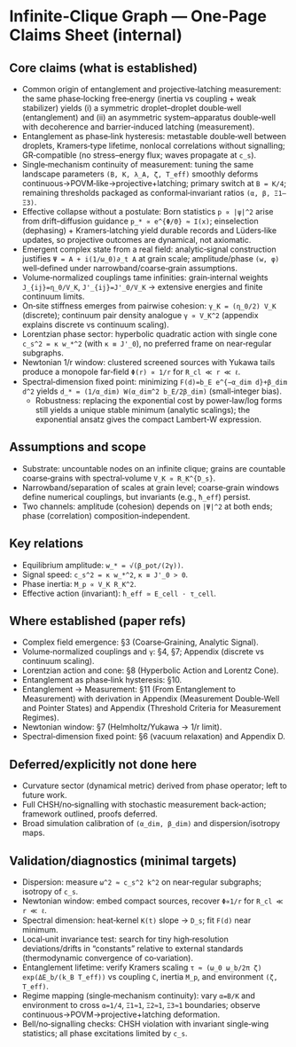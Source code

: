 # Infinite‑Clique Graph — One‑Page Claims Sheet (internal)

## Core claims (what is established)

- Common origin of entanglement and projective‑latching measurement: the same phase‑locking free‑energy (inertia vs coupling + weak stabilizer) yields (i) a symmetric droplet–droplet double‑well (entanglement) and (ii) an asymmetric system–apparatus double‑well with decoherence and barrier‑induced latching (measurement).
- Entanglement as phase‑link hysteresis: metastable double‑well between droplets, Kramers‑type lifetime, nonlocal correlations without signalling; GR‑compatible (no stress–energy flux; waves propagate at `c_s`).
- Single‑mechanism continuity of measurement: tuning the same landscape parameters `(B, K, λ_A, ζ, T_eff)` smoothly deforms continuous→POVM‑like→projective+latching; primary switch at `B = K/4`; remaining thresholds packaged as conformal‑invariant ratios `(α, β, Ξ1–Ξ3)`.
- Effective collapse without a postulate: Born statistics `p ∝ |ψ|^2` arise from drift–diffusion guidance `p_* ∝ e^{Φ/Θ} ≈ I(x)`; einselection (dephasing) + Kramers‑latching yield durable records and Lüders‑like updates, so projective outcomes are dynamical, not axiomatic.
- Emergent complex state from a real field: analytic‑signal construction justifies `Ψ = A + i(1/ω_0)∂_t A` at grain scale; amplitude/phase `(w, φ)` well‑defined under narrowband/coarse‑grain assumptions.
- Volume‑normalized couplings tame infinities: grain‑internal weights `J_{ij}=η_0/V_K`, `J'_{ij}=J'_0/V_K` → extensive energies and finite continuum limits.
- On‑site stiffness emerges from pairwise cohesion: `γ_K = (η_0/2) V_K` (discrete); continuum pair density analogue `γ ∝ V_K^2` (appendix explains discrete vs continuum scaling).
- Lorentzian phase sector: hyperbolic quadratic action with single cone `c_s^2 = κ w_*^2` (with `κ ≡ J'_0`), no preferred frame on near‑regular subgraphs.
- Newtonian 1/r window: clustered screened sources with Yukawa tails produce a monopole far‑field `Φ(r) ∝ 1/r` for `R_cl ≪ r ≪ ℓ`.
- Spectral‑dimension fixed point: minimizing `F(d)=b_E e^{−α_dim d}+β_dim d^2` yields `d_* = (1/α_dim) W(α_dim^2 b_E/2β_dim)` (small‑integer bias).
  - Robustness: replacing the exponential cost by power‑law/log forms still yields a unique stable minimum (analytic scalings); the exponential ansatz gives the compact Lambert‑W expression.

## Assumptions and scope

- Substrate: uncountable nodes on an infinite clique; grains are countable coarse‑grains with spectral‑volume `V_K ∝ R_K^{D_s}`.
- Narrowband/separation of scales at grain level; coarse‑grain windows define numerical couplings, but invariants (e.g., `ħ_eff`) persist.
- Two channels: amplitude (cohesion) depends on `|Ψ|^2` at both ends; phase (correlation) composition‑independent.

## Key relations

- Equilibrium amplitude: `w_* = √(β_pot/(2γ))`.
- Signal speed: `c_s^2 = κ w_*^2`, `κ ≡ J'_0 > 0`.
- Phase inertia: `M_p ∝ V_K R_K^2`.
- Effective action (invariant): `ħ_eff ≃ E_cell · τ_cell`.

## Where established (paper refs)

- Complex field emergence: §3 (Coarse‑Graining, Analytic Signal).
- Volume‑normalized couplings and `γ`: §4, §7; Appendix (discrete vs continuum scaling).
- Lorentzian action and cone: §8 (Hyperbolic Action and Lorentz Cone).
- Entanglement as phase‑link hysteresis: §10.
- Entanglement → Measurement: §11 (From Entanglement to Measurement) with derivation in Appendix (Measurement Double‑Well and Pointer States) and Appendix (Threshold Criteria for Measurement Regimes).
- Newtonian window: §7 (Helmholtz/Yukawa → 1/r limit).
- Spectral‑dimension fixed point: §6 (vacuum relaxation) and Appendix D.

## Deferred/explicitly not done here

- Curvature sector (dynamical metric) derived from phase operator; left to future work.
- Full CHSH/no‑signalling with stochastic measurement back‑action; framework outlined, proofs deferred.
- Broad simulation calibration of `(α_dim, β_dim)` and dispersion/isotropy maps.

## Validation/diagnostics (minimal targets)

- Dispersion: measure `ω^2 ≈ c_s^2 k^2` on near‑regular subgraphs; isotropy of `c_s`.
- Newtonian window: embed compact sources, recover `Φ∝1/r` for `R_cl ≪ r ≪ ℓ`.
- Spectral dimension: heat‑kernel `K(t)` slope → `D_s`; fit `F(d)` near minimum.
- Local‑unit invariance test: search for tiny high‑resolution deviations/drifts in “constants” relative to external standards (thermodynamic convergence of co‑variation).
- Entanglement lifetime: verify Kramers scaling `τ ≈ (ω_0 ω_b/2π ζ) exp(ΔE_b/(k_B T_eff))` vs coupling `C`, inertia `M_p`, and environment `(ζ, T_eff)`.
- Regime mapping (single‑mechanism continuity): vary `α=B/K` and environment to cross `α=1/4`, `Ξ1≈1`, `Ξ2≈1`, `Ξ3≈1` boundaries; observe continuous→POVM→projective+latching deformation.
- Bell/no‑signalling checks: CHSH violation with invariant single‑wing statistics; all phase excitations limited by `c_s`.

